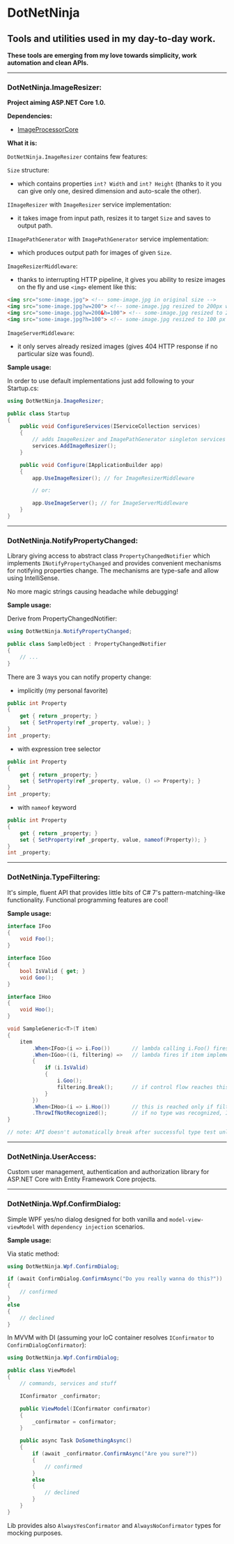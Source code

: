 # DotNetNinja

## Tools and utilities used in my day-to-day work.

__These tools are emerging from my love towards simplicity, work automation and clean APIs.__

---

### DotNetNinja.ImageResizer:

__Project aiming ASP.NET Core 1.0.__

__Dependencies:__
- [ImageProcessorCore](https://github.com/JimBobSquarePants/ImageProcessor/)

__What it is:__

`DotNetNinja.ImageResizer` contains few features:

`Size` structure:
- which contains properties `int? Width` and `int? Height` (thanks to it you can give only one, desired dimension and auto-scale the other).

`IImageResizer` with `ImageResizer` service implementation:
- it takes image from input path, resizes it to target `Size` and saves to output path.

`IImagePathGenerator` with `ImagePathGenerator` service implementation:
- which produces output path for images of given `Size`.

`ImageResizerMiddleware`:
- thanks to interrupting HTTP pipeline, it gives you ability to resize images on the fly and use `<img>` element like this:
```html
<img src="some-image.jpg"> <!-- some-image.jpg in original size -->
<img src="some-image.jpg?w=200"> <!-- some-image.jpg resized to 200px width and proportional height -->
<img src="some-image.jpg?w=200&h=100"> <!-- some-image.jpg resized to 200px width and 100 px height -->
<img src="some-image.jpg?h=100"> <!-- some-image.jpg resized to 100 px height -->
```

`ImageServerMiddleware`:
- it only serves already resized images (gives 404 HTTP response if no particular size was found).

__Sample usage:__

In order to use default implementations just add following to your Startup.cs:

```csharp
using DotNetNinja.ImageResizer;

public class Startup
{
	public void ConfigureServices(IServiceCollection services)
	{
		// adds ImageResizer and ImagePathGenerator singleton services implementations
		services.AddImageResizer();
	}

	public void Configure(IApplicationBuilder app)
	{
		app.UseImageResizer(); // for ImageResizerMiddleware

		// or:

		app.UseImageServer(); // for ImageServerMiddleware
	}
}
```

---

### DotNetNinja.NotifyPropertyChanged:
Library giving access to abstract class ```PropertyChangedNotifier``` which implements ```INotifyPropertyChanged``` and provides convenient mechanisms for notifying properties change. The mechanisms are type-safe and allow using IntelliSense.

No more magic strings causing headache while debugging!

__Sample usage:__

Derive from PropertyChangedNotifier:

```csharp
using DotNetNinja.NotifyPropertyChanged;

public class SampleObject : PropertyChangedNotifier 
{
	// ...
}
```

There are 3 ways you can notify property change:

- implicitly (my personal favorite)
```csharp
public int Property 
{
	get { return _property; }
	set { SetProperty(ref _property, value); }
}
int _property;
```

- with expression tree selector
```csharp
public int Property
{
	get { return _property; }
	set { SetProperty(ref _property, value, () => Property); }
}
int _property;
```

- with `nameof` keyword
```csharp
public int Property
{
	get { return _property; }
	set { SetProperty(ref _property, value, nameof(Property)); }
}
int _property;
```

---

### DotNetNinja.TypeFiltering:

It's simple, fluent API that provides little bits of C# 7's pattern-matching-like functionality. Functional programming features are cool!

__Sample usage:__

```csharp
interface IFoo
{
	void Foo();
}

interface IGoo
{
	bool IsValid { get; }
	void Goo();
}

interface IHoo
{
	void Hoo();
}

void SampleGeneric<T>(T item)
{
	item
		.When<IFoo>(i => i.Foo())		// lambda calling i.Foo() fires if item implements IFoo
		.When<IGoo>((i, filtering) => 	// lambda fires if item implements IGoo
		{
			if (i.IsValid)
			{
				i.Goo();
				filtering.Break();		// if control flow reaches this point, no further type tests will be performed
			}
		})
		.When<IHoo>(i => i.Hoo())		// this is reached only if filtering.Break() wasn't called
		.ThrowIfNotRecognized();		// if no type was recognized, InvalidOperationException is thrown
}

// note: API doesn't automatically break after successful type test unless broken explicitly by user (just like in IGoo case or with BreakIfRecognized() method).
```

---

### DotNetNinja.UserAccess:
Custom user management, authentication and authorization library for ASP.NET Core with Entity Framework Core projects.

---

### DotNetNinja.Wpf.ConfirmDialog:

Simple WPF yes/no dialog designed for both vanilla and `model-view-viewModel` with `dependency injection` scenarios.

__Sample usage:__

Via static method:

```csharp
using DotNetNinja.Wpf.ConfirmDialog;

if (await ConfirmDialog.ConfirmAsync("Do you really wanna do this?"))
{
	// confirmed
}
else 
{
	// declined
}
```

In MVVM with DI (assuming your IoC container resolves `IConfirmator` to `ConfirmDialogConfirmator`):

```csharp
using DotNetNinja.Wpf.ConfirmDialog;

public class ViewModel
{
	// commands, services and stuff

	IConfirmator _confirmator;

	public ViewModel(IConfirmator confirmator)
	{
		_confirmator = confirmator;
	}

	public async Task DoSomethingAsync()
	{
		if (await _confirmator.ConfirmAsync("Are you sure?"))
		{
			// confirmed
		}
		else
		{
			// declined
		}
	}
}
```
Lib provides also `AlwaysYesConfirmator` and `AlwaysNoConfirmator` types for mocking purposes.